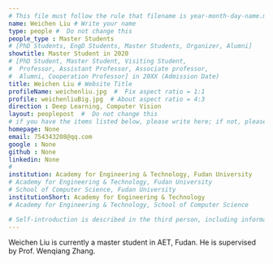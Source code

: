 ```yaml
---
# This file must follow the rule that filename is year-month-day-name.md .
name: Weichen Liu # Write your name
type: people #  Do not change this
people_type : Master Students
# [PhD Students, EngD Students, Master Students, Organizer, Alumni]
showtitle: Master Student in 2020
# [PhD Student, Master Student, Visiting Student,
#  Professor, Assistant Professor, Associate professor,
#  Alumni, Cooperation Professor] in 20XX (Admission Date)
title: Weichen Liu # Website Title
profileName: weichenliu.jpg  #  Fix aspect ratio = 1:1
profile: weichenliuBig.jpg  # About aspect ratio = 4:3
direction : Deep Learning, Computer Vision
layout: peoplepost  #  Do not change this
# if you have the items listed below, please write here; if not, please write None.
homepage: None
email: 754343208@qq.com
google : None
github : None
linkedin: None
# 
institution: Academy for Engineering & Technology, Fudan University
# Academy for Engineering & Technology, Fudan University
# School of Computer Science, Fudan University
institutionShort: Academy for Engineering & Technology
# Academy for Engineering & Technology, School of Computer Science

# Self-introduction is described in the third person, including information such as educational experience(B/M/P), graduation career development 
---
```


Weichen Liu is currently a master student in AET, Fudan. He is supervised by Prof. Wenqiang Zhang.

 

